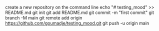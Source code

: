 create a new repository on the command line
echo "# testing_mood" >> README.md
git init
git add README.md
git commit -m "first commit"
git branch -M main
git remote add origin https://github.com/goumadje/testing_mood.git
git push -u origin main
